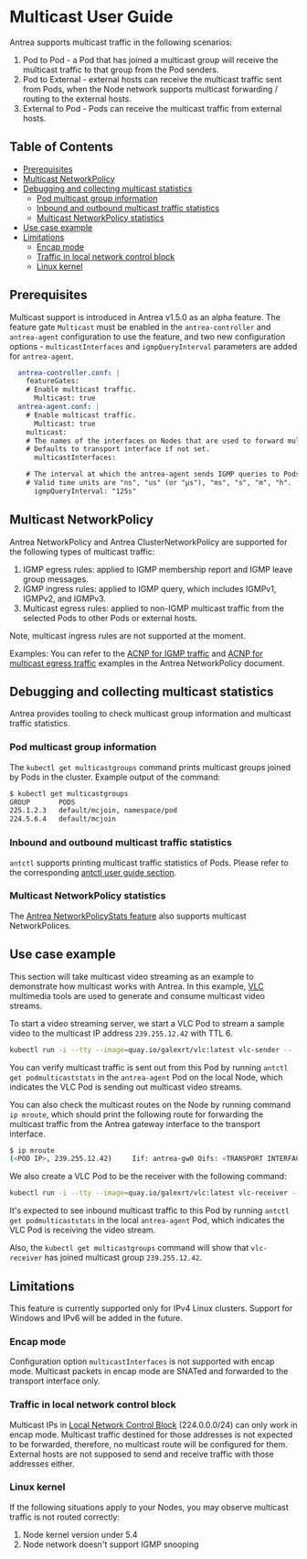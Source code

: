 # Multicast User Guide

Antrea supports multicast traffic in the following scenarios:

1. Pod to Pod - a Pod that has joined a multicast group will receive the multicast
   traffic to that group from the Pod senders.
2. Pod to External - external hosts can receive the multicast traffic sent from Pods,
   when the Node network supports multicast forwarding / routing to the external hosts.
3. External to Pod - Pods can receive the multicast traffic from external hosts.

## Table of Contents

<!-- toc -->
- [Prerequisites](#prerequisites)
- [Multicast NetworkPolicy](#multicast-networkpolicy)
- [Debugging and collecting multicast statistics](#debugging-and-collecting-multicast-statistics)
  - [Pod multicast group information](#pod-multicast-group-information)
  - [Inbound and outbound multicast traffic statistics](#inbound-and-outbound-multicast-traffic-statistics)
  - [Multicast NetworkPolicy statistics](#multicast-networkpolicy-statistics)
- [Use case example](#use-case-example)
- [Limitations](#limitations)
  - [Encap mode](#encap-mode)
  - [Traffic in local network control block](#traffic-in-local-network-control-block)
  - [Linux kernel](#linux-kernel)
<!-- /toc -->

## Prerequisites

Multicast support is introduced in Antrea v1.5.0 as an alpha feature. The feature gate
`Multicast` must be enabled in the `antrea-controller` and `antrea-agent`
configuration to use the feature, and two new configuration options -
`multicastInterfaces` and `igmpQueryInterval` parameters are added for `antrea-agent`.

```yaml
  antrea-controller.conf: |
    featureGates:
    # Enable multicast traffic.
      Multicast: true
  antrea-agent.conf: |
    # Enable multicast traffic.
      Multicast: true
    multicast:
    # The names of the interfaces on Nodes that are used to forward multicast traffic.
    # Defaults to transport interface if not set.
      multicastInterfaces: 

    # The interval at which the antrea-agent sends IGMP queries to Pods.
    # Valid time units are "ns", "us" (or "µs"), "ms", "s", "m", "h".
      igmpQueryInterval: "125s"
```

## Multicast NetworkPolicy

Antrea NetworkPolicy and Antrea ClusterNetworkPolicy are supported for the following
types of multicast traffic:

1. IGMP egress rules: applied to IGMP membership report and IGMP leave group messages.
2. IGMP ingress rules: applied to IGMP query, which includes IGMPv1, IGMPv2, and IGMPv3.
3. Multicast egress rules: applied to non-IGMP multicast traffic from the selected Pods to other Pods or external hosts.

Note, multicast ingress rules are not supported at the moment.

Examples: You can refer to the [ACNP for IGMP traffic](antrea-network-policy.md#acnp-for-igmp-traffic)
and [ACNP for multicast egress traffic](antrea-network-policy.md#acnp-for-multicast-egress-traffic)
examples in the Antrea NetworkPolicy document.

## Debugging and collecting multicast statistics

Antrea provides tooling to check multicast group information and multicast traffic statistics.

### Pod multicast group information

The `kubectl get multicastgroups` command prints multicast groups joined by Pods in the cluster.
Example output of the command:

```bash
$ kubectl get multicastgroups
GROUP       PODS
225.1.2.3   default/mcjoin, namespace/pod
224.5.6.4   default/mcjoin
```

### Inbound and outbound multicast traffic statistics

`antctl` supports printing multicast traffic statistics of Pods. Please refer to the corresponding [antctl user guide section](antctl.md#multicast-commands).

### Multicast NetworkPolicy statistics

The [Antrea NetworkPolicyStats feature](feature-gates.md#networkpolicystats) also supports multicast NetworkPolices.

## Use case example

This section will take multicast video streaming as an example to demonstrate how multicast works
with Antrea. In this example, [VLC](https://www.videolan.org/vlc/) multimedia tools are used to
generate and consume multicast video streams.

To start a video streaming server, we start a VLC Pod to stream a sample video
to the multicast IP address `239.255.12.42` with TTL 6.

```bash
kubectl run -i --tty --image=quay.io/galexrt/vlc:latest vlc-sender -- --intf ncurses --vout dummy --aout dummy 'https://upload.wikimedia.org/wikipedia/commons/transcoded/2/26/Bees_on_flowers.webm/Bees_on_flowers.webm.120p.vp9.webm' --sout udp:239.255.12.42 --ttl 6 --repeat
```

You can verify multicast traffic is sent out from this Pod by running
`antctl get podmulticaststats` in the `antrea-agent` Pod on the local Node,
which indicates the VLC Pod is sending out multicast video streams.

You can also check the multicast routes on the Node by running command `ip mroute`,
which should print the following route for forwarding the multicast traffic from
the Antrea gateway interface to the transport interface.

```bash
$ ip mroute
(<POD IP>, 239.255.12.42)     Iif: antrea-gw0 Oifs: <TRANSPORT INTERFACES> State: resolved
```

We also create a VLC Pod to be the receiver with the following command:

```bash
kubectl run -i --tty --image=quay.io/galexrt/vlc:latest vlc-receiver -- --intf ncurses --vout dummy --aout dummy udp://@239.255.12.42 --repeat
```

It's expected to see inbound multicast traffic to this Pod by running
`antctl get podmulticaststats` in the local `antrea-agent` Pod,
which indicates the VLC Pod is receiving the video stream.

Also, the `kubectl get multicastgroups` command will show that `vlc-receiver`
has joined multicast group `239.255.12.42`.

## Limitations

This feature is currently supported only for IPv4 Linux clusters.
Support for Windows and IPv6 will be added in the future.

### Encap mode

Configuration option `multicastInterfaces` is not supported with encap mode.
Multicast packets in encap mode are SNATed and forwarded to the transport interface only.

### Traffic in local network control block

Multicast IPs in [Local Network Control Block](https://www.iana.org/assignments/multicast-addresses/multicast-addresses.xhtml#multicast-addresses-1) (224.0.0.0/24)
can only work in encap mode. Multicast traffic destined for those addresses
is not expected to be forwarded, therefore, no multicast route will be configured for them.
External hosts are not supposed to send and receive traffic with those addresses either.

### Linux kernel

If the following situations apply to your Nodes, you may observe multicast traffic
is not routed correctly:

1. Node kernel version under 5.4
2. Node network doesn't support IGMP snooping
